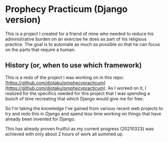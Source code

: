 # Prophecy Practicum (Django version)

This is a project I created for a friend of mine who needed to reduce his administrative burden on an exercise he does as part of his religious practice. The goal is to automate as much as possible so that he can focus on the parts that require a human.

## History (or, when to use which framework)
This is a redo of the project I was working on in this repo: [https://github.com/djotaku/prophecypracticum](https://github.com/djotaku/prophecypracticum). As I worked on it, I realized for the specifics needed for this project that I was spending a bunch of time recreating that which Django would give me for free.

So I'm taking the knowledge I've gained from various recent web projects to try and redo this in Django and spend less time working on things that have already been invented for Django. 

This has already proven fruitful as my current progress (20210323) was achieved with only about 2 hours of work all summed up.